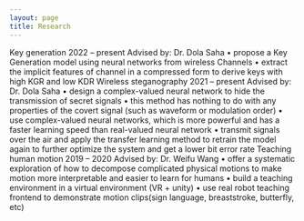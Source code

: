 ```yaml
---
layout: page
title: Research
---
```


<!-- **Not Pure Poole** is a simple, beautiful, and powerful Jekyll theme for blogs. It is built on [Poole](https://github.com/poole/poole) and [Pure](https://purecss.io/).

For more information about Not Pure Poole, please browse the [README](https://github.com/vszhub/not-pure-poole) file.


[Email](mailto://xwei4@albany.edu)  /  [Google Scholar](https://scholar.google.com/citations?user=k_yYzV4AAAAJ&hl=en)  /  [Linkedin](https://www.linkedin.com/in/xue-wei-752275231/)  /  CV
 -->
 
 
 Key generation 2022 – present
Advised by: Dr. Dola Saha
• propose a Key Generation model using neural networks from wireless Channels
• extract the implicit features of channel in a compressed form to derive keys with high KGR and low KDR
Wireless steganography 2021 – present
Advised by: Dr. Dola Saha
• design a complex-valued neural network to hide the transmission of secret signals
• this method has nothing to do with any properties of the covert signal (such as waveform or modulation order)
• use complex-valued neural networks, which is more powerful and has a faster learning speed than real-valued
neural network
• transmit signals over the air and apply the transfer learning method to retrain the model again to further
optimize the system and get a lower bit error rate
Teaching human motion 2019 – 2020
Advised by: Dr. Weifu Wang
• offer a systematic exploration of how to decompose complicated physical motions to make motion more
interpretable and easier to learn for humans
• build a teaching environment in a virtual environment (VR + unity)
• use real robot teaching frontend to demonstrate motion clips(sign language, breaststroke, butterfly, etc)
